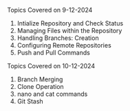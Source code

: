 Topics Covered on 9-12-2024
1) Intialize Repository and Check Status
2) Managing Files within the Repository
3) Handling Branches: Creation
4) Configuring Remote Repositories
5) Push and Pull Commands

Topics Covered on 10-12-2024
1) Branch Merging
2) Clone Operation
3) nano and cat commands
4) Git Stash
